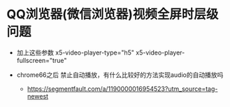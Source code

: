 # QQ浏览器(微信浏览器)视频全屏时层级问题
* 加上这些参数 x5-video-player-type="h5" x5-video-player-fullscreen="true"

* chrome66之后 禁止自动播放，有什么比较好的方法实现audio的自动播放吗
    * https://segmentfault.com/a/1190000016954523?utm_source=tag-newest


